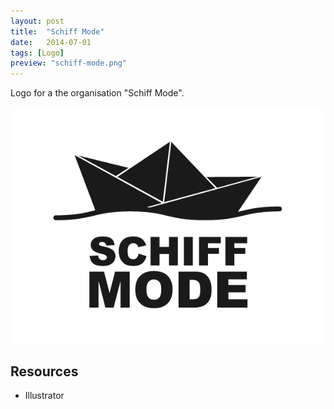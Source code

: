 ```yaml
---
layout: post
title:  "Schiff Mode"
date:   2014-07-01
tags: [Logo]
preview: "schiff-mode.png"
---
```


Logo for a the organisation "Schiff Mode".

![Schiff Mode](/img/posts/media/schiff-mode/SchiffMode-Logo.png)

## Resources
- Illustrator
